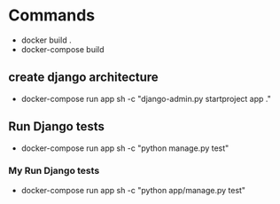 # Commands
* docker build .
* docker-compose build


## create django architecture
*  docker-compose run app sh -c "django-admin.py startproject app ." 

## Run Django tests
* docker-compose run app sh -c "python manage.py test"
### My Run Django tests
* docker-compose run app sh -c "python app/manage.py test"